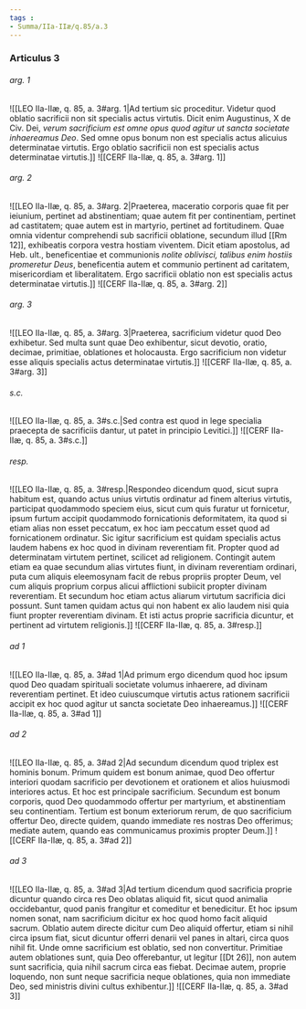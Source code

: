 ```yaml
---
tags : 
- Summa/IIa-IIæ/q.85/a.3
---
```


### Articulus 3

###### arg. 1
![[LEO IIa-IIæ, q. 85, a. 3#arg. 1|Ad tertium sic proceditur. Videtur quod oblatio sacrificii non sit specialis actus virtutis. Dicit enim Augustinus, X de Civ. Dei, *verum sacrificium est omne opus quod agitur ut sancta societate inhaereamus Deo*. Sed omne opus bonum non est specialis actus alicuius determinatae virtutis. Ergo oblatio sacrificii non est specialis actus determinatae virtutis.]]
![[CERF IIa-IIæ, q. 85, a. 3#arg. 1]]

###### arg. 2
![[LEO IIa-IIæ, q. 85, a. 3#arg. 2|Praeterea, maceratio corporis quae fit per ieiunium, pertinet ad abstinentiam; quae autem fit per continentiam, pertinet ad castitatem; quae autem est in martyrio, pertinet ad fortitudinem. Quae omnia videntur comprehendi sub sacrificii oblatione, secundum illud [[Rm 12]], exhibeatis corpora vestra hostiam viventem. Dicit etiam apostolus, ad Heb. ult., beneficentiae et communionis *nolite oblivisci, talibus enim hostiis promeretur Deus*, beneficentia autem et communio pertinent ad caritatem, misericordiam et liberalitatem. Ergo sacrificii oblatio non est specialis actus determinatae virtutis.]]
![[CERF IIa-IIæ, q. 85, a. 3#arg. 2]]

###### arg. 3
![[LEO IIa-IIæ, q. 85, a. 3#arg. 3|Praeterea, sacrificium videtur quod Deo exhibetur. Sed multa sunt quae Deo exhibentur, sicut devotio, oratio, decimae, primitiae, oblationes et holocausta. Ergo sacrificium non videtur esse aliquis specialis actus determinatae virtutis.]]
![[CERF IIa-IIæ, q. 85, a. 3#arg. 3]]

###### s.c.
![[LEO IIa-IIæ, q. 85, a. 3#s.c.|Sed contra est quod in lege specialia praecepta de sacrificiis dantur, ut patet in principio Levitici.]]
![[CERF IIa-IIæ, q. 85, a. 3#s.c.]]

###### resp.
![[LEO IIa-IIæ, q. 85, a. 3#resp.|Respondeo dicendum quod, sicut supra habitum est, quando actus unius virtutis ordinatur ad finem alterius virtutis, participat quodammodo speciem eius, sicut cum quis furatur ut fornicetur, ipsum furtum accipit quodammodo fornicationis deformitatem, ita quod si etiam alias non esset peccatum, ex hoc iam peccatum esset quod ad fornicationem ordinatur. Sic igitur sacrificium est quidam specialis actus laudem habens ex hoc quod in divinam reverentiam fit. Propter quod ad determinatam virtutem pertinet, scilicet ad religionem. Contingit autem etiam ea quae secundum alias virtutes fiunt, in divinam reverentiam ordinari, puta cum aliquis eleemosynam facit de rebus propriis propter Deum, vel cum aliquis proprium corpus alicui afflictioni subiicit propter divinam reverentiam. Et secundum hoc etiam actus aliarum virtutum sacrificia dici possunt. Sunt tamen quidam actus qui non habent ex alio laudem nisi quia fiunt propter reverentiam divinam. Et isti actus proprie sacrificia dicuntur, et pertinent ad virtutem religionis.]]
![[CERF IIa-IIæ, q. 85, a. 3#resp.]]

###### ad 1
![[LEO IIa-IIæ, q. 85, a. 3#ad 1|Ad primum ergo dicendum quod hoc ipsum quod Deo quadam spirituali societate volumus inhaerere, ad divinam reverentiam pertinet. Et ideo cuiuscumque virtutis actus rationem sacrificii accipit ex hoc quod agitur ut sancta societate Deo inhaereamus.]]
![[CERF IIa-IIæ, q. 85, a. 3#ad 1]]

###### ad 2
![[LEO IIa-IIæ, q. 85, a. 3#ad 2|Ad secundum dicendum quod triplex est hominis bonum. Primum quidem est bonum animae, quod Deo offertur interiori quodam sacrificio per devotionem et orationem et alios huiusmodi interiores actus. Et hoc est principale sacrificium. Secundum est bonum corporis, quod Deo quodammodo offertur per martyrium, et abstinentiam seu continentiam. Tertium est bonum exteriorum rerum, de quo sacrificium offertur Deo, directe quidem, quando immediate res nostras Deo offerimus; mediate autem, quando eas communicamus proximis propter Deum.]]
![[CERF IIa-IIæ, q. 85, a. 3#ad 2]]

###### ad 3
![[LEO IIa-IIæ, q. 85, a. 3#ad 3|Ad tertium dicendum quod sacrificia proprie dicuntur quando circa res Deo oblatas aliquid fit, sicut quod animalia occidebantur, quod panis frangitur et comeditur et benedicitur. Et hoc ipsum nomen sonat, nam sacrificium dicitur ex hoc quod homo facit aliquid sacrum. Oblatio autem directe dicitur cum Deo aliquid offertur, etiam si nihil circa ipsum fiat, sicut dicuntur offerri denarii vel panes in altari, circa quos nihil fit. Unde omne sacrificium est oblatio, sed non convertitur. Primitiae autem oblationes sunt, quia Deo offerebantur, ut legitur [[Dt 26]], non autem sunt sacrificia, quia nihil sacrum circa eas fiebat. Decimae autem, proprie loquendo, non sunt neque sacrificia neque oblationes, quia non immediate Deo, sed ministris divini cultus exhibentur.]]
![[CERF IIa-IIæ, q. 85, a. 3#ad 3]]

